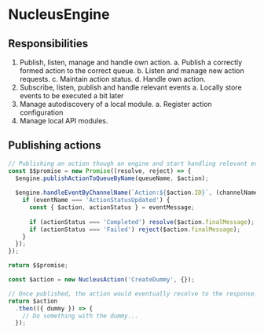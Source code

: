 # NucleusEngine

## Responsibilities

  1. Publish, listen, manage and handle own action.
    a. Publish a correctly formed action to the correct queue.
    b. Listen and manage new action requests.
    c. Maintain action status.
    d. Handle own action.
  3. Subscribe, listen, publish and handle relevant events
    a. Locally store events to be executed a bit later
  4. Manage autodiscovery of a local module.
    a. Register action configuration
  5. Manage local API modules.
  
## Publishing actions

```javascript
// Publishing an action though an engine and start handling relevant events.
const $$promise = new Promise((resolve, reject) => {
  $engine.publishActionToQueueByName(queueName, $action);
  
  $engine.handleEventByChannelName(`Action:${$action.ID}`, (channelName, { eventName, eventMessage }) => {
    if (eventName === 'ActionStatusUpdated') {
      const { $action, actionStatus } = eventMessage;
      
      if (actionStatus === 'Completed') resolve($action.finalMessage);
      if (actionStatus === 'Failed') reject($action.finalMessage);
    } 
  });
});

return $$promise;
```

```javascript
const $action = new NucleusAction('CreateDummy', {});

// Once published, the action would eventually resolve to the response.
return $action
  .then(({ dummy }) => {
    // Do something with the dummy...
  });
```


